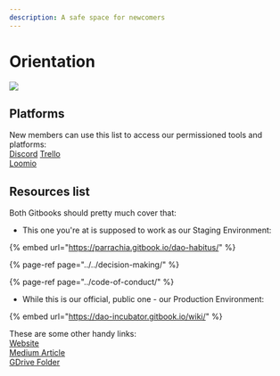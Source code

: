 ```yaml
---
description: A safe space for newcomers
---
```


# Orientation

![](../../.gitbook/assets/image%20%2817%29.png)

## Platforms

New members can use this list to access our permissioned tools and platforms:  
[Discord](https://discord.gg/Mn4Kysv)
[Trello](https://trello.com/invite/b/XrAjqdlO/191113786867c796fc3ca07d77d4653d/dao-incubator)  
[Loomio](https://www.loomio.org/join/group/7MsurmEt4ni8GRyrP6K21qA2/)

## Resources list

Both Gitbooks should pretty much cover that:

* This one you're at is supposed to work as our Staging Environment:

{% embed url="https://parrachia.gitbook.io/dao-habitus/" %}

{% page-ref page="../../decision-making/" %}

{% page-ref page="../code-of-conduct/" %}

* While this is our official, public one - our Production Environment:

{% embed url="https://dao-incubator.gitbook.io/wiki/" %}

These are some other handy links:  
[Website](https://daoincubator.org/)  
[Medium Article](https://medium.com/@danielshavit/introducing-dao-incubator-311070c555)  
[GDrive Folder](https://drive.google.com/drive/u/0/folders/1Cd7DPEl-tTBD0KD6OoLzI4DuMLa4-gf)



